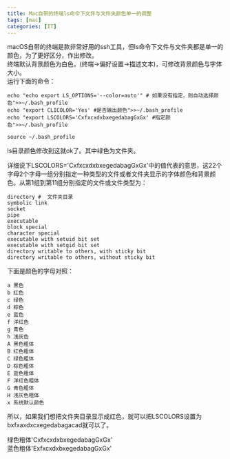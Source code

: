 ```yaml
---
title: Mac自带的终端ls命令下文件与文件夹颜色单一的调整
tags: [mac]
categories: [IT]
---
```


macOS自带的终端是款非常好用的ssh工具，但ls命令下文件与文件夹都是单一的颜色，为了更好区分，作出修改。  
终端默认背景颜色为白色，(终端->偏好设置->描述文本)，可修改背景颜色与字体大小。  
运行下面的命令：

```
echo "echo export LS_OPTIONS='--color=auto'" # 如果没有指定，则自动选择颜色">>~/.bash_profile
echo "export CLICOLOR='Yes' #是否输出颜色">>~/.bash_profile
echo "export LSCOLORS='CxfxcxdxbxegedabagGxGx' #指定颜色">>~/.bash_profile

source ~/.bash_profile
```

ls目录颜色修改到这就ok了。其中绿色为文件夹。

详细说下LSCOLORS='CxfxcxdxbxegedabagGxGx'中的值代表的意思，这22个字母2个字母一组分别指定一种类型的文件或者文件夹显示的字体颜色和背景颜色。从第1组到第11组分别指定的文件或文件类型为：

```
directory #  文件夹目录
symbolic link
socket
pipe
executable
block special
character special
executable with setuid bit set
executable with setgid bit set
directory writable to others, with sticky bit
directory writable to others, without sticky bit
```

下面是颜色的字母对照：

```
a 黑色
b 红色
c 绿色
d 棕色
e 蓝色
f 洋红色
g 青色
h 浅灰色
A 黑色粗体
B 红色粗体
C 绿色粗体
D 棕色粗体
E 蓝色粗体
F 洋红色粗体
G 青色粗体
H 浅灰色粗体
x 系统默认颜色
```

所以，如果我们想把文件夹目录显示成红色，就可以把LSCOLORS设置为bxfxaxdxcxegedabagacad就可以了。

绿色粗体'CxfxcxdxbxegedabagGxGx'  
蓝色粗体'ExfxcxdxbxegedabagGxGx'
